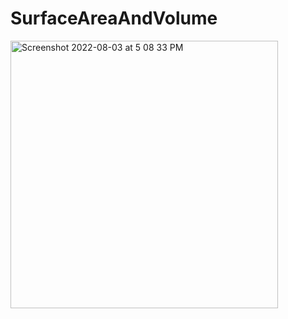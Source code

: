 # SurfaceAreaAndVolume
<img width="428" alt="Screenshot 2022-08-03 at 5 08 33 PM" src="https://user-images.githubusercontent.com/110263665/182593937-a729d23b-0a92-42b6-8a9e-14fcc05032d8.png">
